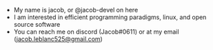 - My name is jacob, or @jacob-devel on here
- I am interested in efficient programming paradigms, linux, and open source software
- You can reach me on discord (Jacob#0611) or at my email (jacob.leblanc525@gmail.com)
